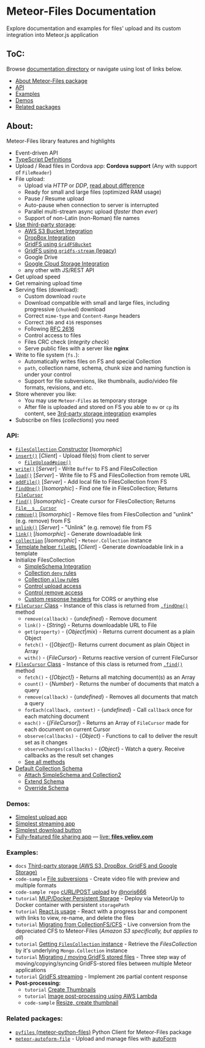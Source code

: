 # Meteor-Files Documentation

Explore documentation and examples for files' upload and its custom integration into Meteor.js application

## ToC:

Browse [documentation directory](https://github.com/veliovgroup/Meteor-Files/tree/master/docs) or navigate using lost of links below.

- [About Meteor-Files package](#about)
- [API](#api)
- [Examples](#examples)
- [Demos](#demos)
- [Related packages](#related-packages)

## About:

Meteor-Files library features and highlights

- Event-driven API
- [TypeScript Definitions](https://github.com/veliovgroup/Meteor-Files/blob/master/docs/typescript-definitions.md)
- Upload / Read files in Cordova app: __Cordova support__ (Any with support of `FileReader`)
- File upload:
  - Upload via *HTTP* or *DDP*, [read about difference](https://github.com/veliovgroup/Meteor-Files/blob/master/docs/about-transports.md#about-upload-transports)
  - Ready for small and large files (optimized RAM usage)
  - Pause / Resume upload
  - Auto-pause when connection to server is interrupted
  - Parallel multi-stream async upload (*faster than ever*)
  - Support of non-Latin (non-Roman) file names
- [Use third-party storage](https://github.com/veliovgroup/Meteor-Files/blob/master/docs/3rd-party-storage.md):
  - [AWS S3 Bucket Integration](https://github.com/veliovgroup/Meteor-Files/blob/master/docs/aws-s3-integration.md)
  - [DropBox Integration](https://github.com/veliovgroup/Meteor-Files/blob/master/docs/dropbox-integration.md)
  - [GridFS using `GridFSBucket`](https://github.com/veliovgroup/Meteor-Files/blob/master/docs/gridfs-bucket-integration.md#use-gridfs-with-gridfsbucket-as-a-storage)
  - [GridFS using `gridfs-stream` (legacy)](https://github.com/veliovgroup/Meteor-Files/blob/master/docs/gridfs-integration.md)
  - Google Drive
  - [Google Cloud Storage Integration](https://github.com/veliovgroup/Meteor-Files/blob/master/docs/google-cloud-storage-integration.md)
  - any other with JS/REST API
- Get upload speed
- Get remaining upload time
- Serving files (download):
  - Custom download `route`
  - Download compatible with small and large files, including progressive (`chunked`) download
  - Correct `mime-type` and `Content-Range` headers
  - Correct `206` and `416` responses
  - Following [RFC 2616](https://tools.ietf.org/html/rfc2616)
  - Control access to files
  - Files CRC check (*integrity check*)
  - Serve public files with a server like __nginx__
- Write to file system (`fs.`):
  - Automatically writes files on FS and special Collection
  - `path`, collection name, schema, chunk size and naming function is under your control
  - Support for file subversions, like thumbnails, audio/video file formats, revisions, and etc.
- Store wherever you like:
  - You may use `Meteor-Files` as temporary storage
  - After file is uploaded and stored on FS you able to `mv` or `cp` its content, see [3rd-party storage integration](https://github.com/veliovgroup/Meteor-Files/blob/master/docs/3rd-party-storage.md) examples
- Subscribe on files (*collections*) you need

### API:

- [`FilesCollection` Constructor](https://github.com/veliovgroup/Meteor-Files/blob/master/docs/constructor.md) [*Isomorphic*]
- [`insert()`](https://github.com/veliovgroup/Meteor-Files/blob/master/docs/insert.md) [*Client*] - Upload file(s) from client to server
  - [`FileUpload#pipe()`](https://github.com/veliovgroup/Meteor-Files/blob/master/docs/insert.md#piping)
- [`write()`](https://github.com/veliovgroup/Meteor-Files/blob/master/docs/write.md) [*Server*] - Write `Buffer` to FS and FilesCollection
- [`load()`](https://github.com/veliovgroup/Meteor-Files/blob/master/docs/load.md) [*Server*] - Write file to FS and FilesCollection from remote URL
- [`addFile()`](https://github.com/veliovgroup/Meteor-Files/blob/master/docs/addFile.md) [*Server*] - Add local file to FilesCollection from FS
- [`findOne()`](https://github.com/veliovgroup/Meteor-Files/blob/master/docs/findOne.md) [*Isomorphic*] - Find one file in FilesCollection; Returns [`FileCursor`](https://github.com/veliovgroup/Meteor-Files/blob/master/docs/FileCursor.md)
- [`find()`](https://github.com/veliovgroup/Meteor-Files/blob/master/docs/find.md) [*Isomorphic*] - Create cursor for FilesCollection; Returns [`File__s__Cursor`](https://github.com/veliovgroup/Meteor-Files/blob/master/docs/FilesCursor.md)
- [`remove()`](https://github.com/veliovgroup/Meteor-Files/blob/master/docs/remove.md) [*Isomorphic*] - Remove files from FilesCollection and "unlink" (e.g. remove) from FS
- [`unlink()`](https://github.com/veliovgroup/Meteor-Files/blob/master/docs/unlink.md) [*Server*] - "Unlink" (e.g. remove) file from FS
- [`link()`](https://github.com/veliovgroup/Meteor-Files/blob/master/docs/link.md) [*Isomorphic*] - Generate downloadable link
- [`collection`](https://github.com/veliovgroup/Meteor-Files/blob/master/docs/collection.md) [*Isomorphic*] - `Meteor.Collection` instance
- [Template helper `fileURL`](https://github.com/veliovgroup/Meteor-Files/blob/master/docs/template-helper.md) [*Client*] - Generate downloadable link in a template
- Initialize FilesCollection
  - [SimpleSchema Integration](https://github.com/veliovgroup/Meteor-Files/blob/master/docs/constructor.md#attach-schema-isomorphic)
  - [Collection `deny` rules](https://github.com/veliovgroup/Meteor-Files/blob/master/docs/constructor.md#deny-collection-interaction-on-client-server)
  - [Collection `allow` rules](https://github.com/veliovgroup/Meteor-Files/blob/master/docs/constructor.md#allow-collection-interaction-on-client-server)
  - [Control upload access](https://github.com/veliovgroup/Meteor-Files/blob/master/docs/constructor.md#use-onbeforeupload-to-avoid-unauthorized-upload)
  - [Control remove access](https://github.com/veliovgroup/Meteor-Files/blob/master/docs/constructor.md#use-onbeforeremove-to-avoid-unauthorized-remove)
  - [Custom response headers](https://github.com/veliovgroup/Meteor-Files/blob/master/docs/custom-response-headers.md#custom-response-headers) for CORS or anything else
- [`FileCursor` Class](https://github.com/veliovgroup/Meteor-Files/blob/master/docs/FileCursor.md) - Instance of this class is returned from [`.findOne()`](https://github.com/veliovgroup/Meteor-Files/blob/master/docs/findOne.md) method
  - `remove(callback)` - {*undefined*} - Remove document
  - `link()` - {*String*} - Returns downloadable URL to File
  - `get(property)` - {*Object*|*mix*} - Returns current document as a plain Object
  - `fetch()` - {[*Object*]}- Returns current document as plain Object in Array
  - `with()` - {*FileCursor*} - Returns reactive version of current FileCursor
- [`FilesCursor` Class](https://github.com/veliovgroup/Meteor-Files/blob/master/docs/FilesCursor.md) - Instance of this class is returned from [`.find()`](https://github.com/veliovgroup/Meteor-Files/blob/master/docs/find.md) method
  - `fetch()` - {*[Object]*} - Returns all matching document(s) as an Array
  - `count()` - {*Number*} - Returns the number of documents that match a query
  - `remove(callback)` - {*undefined*} - Removes all documents that match a query
  - `forEach(callback, context)` - {*undefined*} - Call `callback` once for each matching document
  - `each()` - {*[FileCursor]*} - Returns an Array of `FileCursor` made for each document on current Cursor
  - `observe(callbacks)` - {*Object*} - Functions to call to deliver the result set as it changes
  - `observeChanges(callbacks)` - {*Object*} - Watch a query. Receive callbacks as the result set changes
  - [See all methods](https://github.com/veliovgroup/Meteor-Files/blob/master/docs/FilesCursor.md)
- [Default Collection Schema](https://github.com/veliovgroup/Meteor-Files/blob/master/docs/schema.md#schema)
  - [Attach SimpleSchema and Collection2](https://github.com/veliovgroup/Meteor-Files/blob/master/docs/schema.md#attach-schema-recommended)
  - [Extend Schema](https://github.com/veliovgroup/Meteor-Files/blob/master/docs/schema.md#extend-default-schema)
  - [Override Schema](https://github.com/veliovgroup/Meteor-Files/blob/master/docs/schema.md#pass-your-own-schema-not-recommended)

### Demos:

- [Simplest upload app](https://github.com/veliovgroup/Meteor-Files-Demos/tree/master/demo-simplest-upload)
- [Simplest streaming app](https://github.com/veliovgroup/Meteor-Files-Demos/tree/master/demo-simplest-streaming)
- [Simplest download button](https://github.com/veliovgroup/Meteor-Files-Demos/tree/master/demo-simplest-download-button)
- [Fully-featured file sharing app](https://github.com/veliovgroup/meteor-files-website#file-sharing-web-app) — [live: __files.veliov.com__](https://files.veliov.com)

### Examples:

- `docs` [Third-party storage (AWS S3, DropBox, GridFS and Google Storage)](https://github.com/veliovgroup/Meteor-Files/blob/master/docs/3rd-party-storage.md)
- `code-sample` [File subversions](https://github.com/veliovgroup/Meteor-Files/blob/master/docs/file-subversions.md) - Create video file with preview and multiple formats
- `code-sample repo` [cURL/POST upload](https://github.com/noris666/Meteor-Files-POST-Example) by [@noris666](https://github.com/noris666)
- `tutorial` [MUP/Docker Persistent Storage](https://github.com/veliovgroup/Meteor-Files/blob/master/docs/meteorup-usage.md) - Deploy via MeteorUp to Docker container with persistent `storagePath`
- `tutorial` [React.js usage](https://github.com/veliovgroup/Meteor-Files/blob/master/docs/react-example.md) - React with a progress bar and component with links to view, re-name, and delete the files
- `tutorial` [Migrating from CollectionFS/CFS](https://github.com/veliovgroup/Meteor-Files/blob/master/docs/convert-from-cfs-to-meteor-files.md) - Live conversion from the depreciated CFS to Meteor-Files (*Amazon S3 specifically, but applies to all*)
- `tutorial` [Getting `FilesCollection` instance](https://github.com/veliovgroup/Meteor-Files/blob/master/docs/collection-instances.md#filescollection-instances-and-mongocollection-instances) - Retrieve the *FilesCollection* by it's underlying `Mongo.Collection` instance
- `tutorial` [Migrating / moving GridFS stored files](https://github.com/veliovgroup/Meteor-Files/blob/master/docs/gridfs-migration.md) - Three step way of moving/copying/syncing GridFS-stored files between multiple Meteor applications
- `tutorial` [GridFS streaming](https://github.com/veliovgroup/Meteor-Files/blob/master/docs/gridfs-streaming.md) - Implement `206` partial content response
- __Post-processing:__
  - `tutorial` [Create Thumbnails](https://github.com/veliovgroup/Meteor-Files/blob/master/docs/image-processing.md)
  - `tutorial` [Image post-processing using AWS Lambda](https://github.com/veliovgroup/Meteor-Files/blob/master/docs/aws-s3-integration.md#further-image-jpeg-png-processing-with-aws-lambda)
  - `code-sample` [Resize, create thumbnail](https://github.com/veliovgroup/meteor-files-website/blob/master/imports/server/image-processing.js#L19)

### Related packages:

- [`pyfiles` (meteor-python-files)](https://github.com/veliovgroup/meteor-python-files) Python Client for Meteor-Files package
- [`meteor-autoform-file`](https://github.com/veliovgroup/meteor-autoform-file) - Upload and manage files with [autoForm](https://github.com/aldeed/meteor-autoform)
